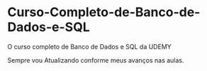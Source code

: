 # Curso-Completo-de-Banco-de-Dados-e-SQL
O curso completo de Banco de Dados e SQL da UDEMY

Sempre vou Atualizando conforme meus avanços nas aulas.
